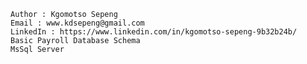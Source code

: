 	Author : Kgomotso Sepeng
	Email : www.kdsepeng@gmail.com
	LinkedIn : https://www.linkedin.com/in/kgomotso-sepeng-9b32b24b/
	Basic Payroll Database Schema
	MsSql Server
